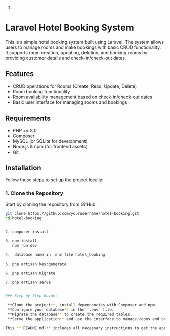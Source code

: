 1.
# Laravel Hotel Booking System

This is a simple hotel booking system built using Laravel. The system allows users to manage rooms and make bookings with basic CRUD functionality. It supports room creation, updating, deletion, and booking rooms by providing customer details and check-in/check-out dates.

## Features

- CRUD operations for Rooms (Create, Read, Update, Delete)
- Room booking functionality
- Room availability management based on check-in/check-out dates
- Basic user interface for managing rooms and bookings

## Requirements

- PHP >= 8.0
- Composer
- MySQL (or SQLite for development)
- Node.js & npm (for frontend assets)
- Git

## Installation

Follow these steps to set up the project locally:

### 1. Clone the Repository

Start by cloning the repository from GitHub:

```bash
git clone https://github.com/yourusername/hotel-booking.git
cd hotel-booking


2. composer install

3. npm install 
   npm run dev

4.  database name in .env file hotel_booking

5. php artisan key:generate

6. php artisan migrate

7. php artisan serve


### Step-by-Step Guide:

 **Clone the project**, install dependencies with Composer and npm.
 **Configure your database** in the `.env` file.
 **Migrate the database** to create the required tables.
 **Serve the application** and use the interface to manage rooms and bookings.

This **`README.md`** includes all necessary instructions to get the application up and running. 

